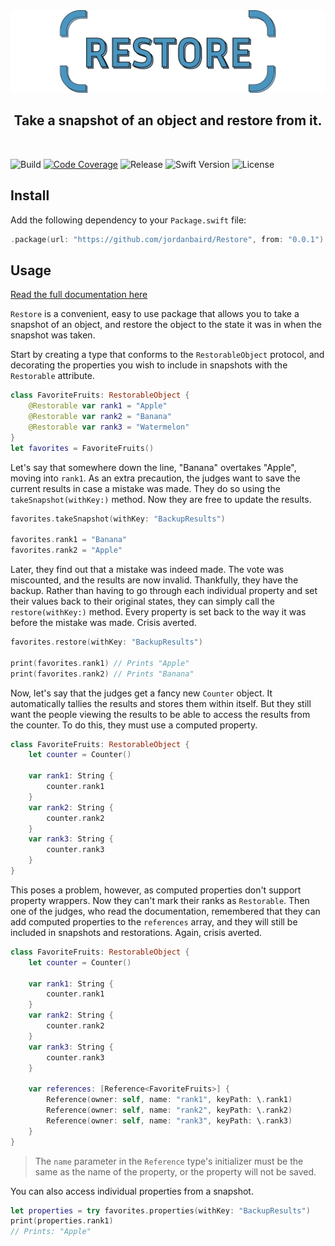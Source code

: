 <div align='center'>
    <img src='/media/header.svg'>
    <h2>Take a snapshot of an object and restore from it.</h2>
    <br/>
</div>

![Build](https://img.shields.io/github/actions/workflow/status/jordanbaird/Restore/test.yml?branch=main)
[![Code Coverage](https://codecov.io/gh/jordanbaird/Restore/branch/main/graph/badge.svg?token=X5xATHinur)](https://codecov.io/gh/jordanbaird/Restore)
![Release](https://img.shields.io/github/v/release/jordanbaird/Restore)
![Swift Version](https://img.shields.io/badge/Swift-5.6%2B-orange)
![License](https://img.shields.io/github/license/jordanbaird/Restore)

## Install

Add the following dependency to your `Package.swift` file:

```swift
.package(url: "https://github.com/jordanbaird/Restore", from: "0.0.1")
```

## Usage

[Read the full documentation here](https://jordanbaird.github.io/Restore/documentation/restore/)

`Restore` is a convenient, easy to use package that allows you to take a snapshot of an object, and restore the object to the state it was in when the snapshot was taken. 

Start by creating a type that conforms to the `RestorableObject` protocol, and decorating the properties you wish to include in snapshots with the `Restorable` attribute.

```swift
class FavoriteFruits: RestorableObject {
    @Restorable var rank1 = "Apple"
    @Restorable var rank2 = "Banana"
    @Restorable var rank3 = "Watermelon"
}
let favorites = FavoriteFruits()
```

Let's say that somewhere down the line, "Banana" overtakes "Apple", moving into `rank1`. As an extra precaution, the judges want to save the current results in case a mistake was made. They do so using the `takeSnapshot(withKey:)` method. Now they are free to update the results.

```swift
favorites.takeSnapshot(withKey: "BackupResults")

favorites.rank1 = "Banana"
favorites.rank2 = "Apple"
```

Later, they find out that a mistake was indeed made. The vote was miscounted, and the results are now invalid. Thankfully, they have the backup. Rather than having to go through each individual property and set their values back to their original states, they can simply call the `restore(withKey:)` method. Every property is set back to the way it was before the mistake was made. Crisis averted.

```swift
favorites.restore(withKey: "BackupResults")

print(favorites.rank1) // Prints "Apple"
print(favorites.rank2) // Prints "Banana"
```

Now, let's say that the judges get a fancy new `Counter` object. It automatically tallies the results and stores them within itself. But they still want the people viewing the results to be able to access the results from the counter. To do this, they must use a computed property.

```swift
class FavoriteFruits: RestorableObject {
    let counter = Counter()
    
    var rank1: String { 
        counter.rank1 
    }
    var rank2: String {
        counter.rank2
    }
    var rank3: String {
        counter.rank3
    }
}
```

This poses a problem, however, as computed properties don't support property wrappers. Now they can't mark their ranks as `Restorable`. Then one of the judges, who read the documentation, remembered that they can add computed properties to the `references` array, and they will still be included in snapshots and restorations. Again, crisis averted.

```swift
class FavoriteFruits: RestorableObject {
    let counter = Counter()

    var rank1: String { 
        counter.rank1 
    }
    var rank2: String {
        counter.rank2
    }
    var rank3: String {
        counter.rank3
    }
    
    var references: [Reference<FavoriteFruits>] {
        Reference(owner: self, name: "rank1", keyPath: \.rank1)
        Reference(owner: self, name: "rank2", keyPath: \.rank2)
        Reference(owner: self, name: "rank3", keyPath: \.rank3)
    }
}
```

> The `name` parameter in the `Reference` type's initializer must be the same as the name of the property, or the property will not be saved.

You can also access individual properties from a snapshot.

```swift
let properties = try favorites.properties(withKey: "BackupResults")
print(properties.rank1)
// Prints: "Apple"
```
